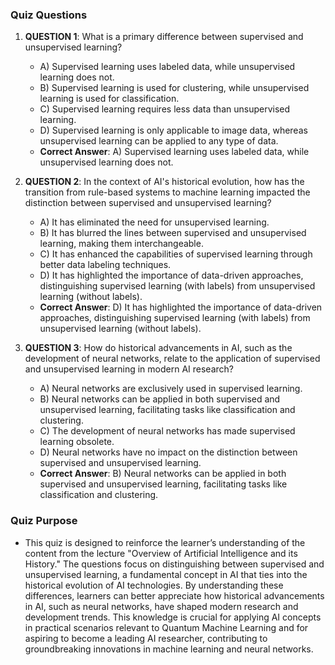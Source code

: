### Quiz Questions ###

1. **QUESTION 1**: What is a primary difference between supervised and unsupervised learning?
   - A) Supervised learning uses labeled data, while unsupervised learning does not.
   - B) Supervised learning is used for clustering, while unsupervised learning is used for classification.
   - C) Supervised learning requires less data than unsupervised learning.
   - D) Supervised learning is only applicable to image data, whereas unsupervised learning can be applied to any type of data.
   - **Correct Answer**: A) Supervised learning uses labeled data, while unsupervised learning does not.

2. **QUESTION 2**: In the context of AI's historical evolution, how has the transition from rule-based systems to machine learning impacted the distinction between supervised and unsupervised learning?
   - A) It has eliminated the need for unsupervised learning.
   - B) It has blurred the lines between supervised and unsupervised learning, making them interchangeable.
   - C) It has enhanced the capabilities of supervised learning through better data labeling techniques.
   - D) It has highlighted the importance of data-driven approaches, distinguishing supervised learning (with labels) from unsupervised learning (without labels).
   - **Correct Answer**: D) It has highlighted the importance of data-driven approaches, distinguishing supervised learning (with labels) from unsupervised learning (without labels).

3. **QUESTION 3**: How do historical advancements in AI, such as the development of neural networks, relate to the application of supervised and unsupervised learning in modern AI research?
   - A) Neural networks are exclusively used in supervised learning.
   - B) Neural networks can be applied in both supervised and unsupervised learning, facilitating tasks like classification and clustering.
   - C) The development of neural networks has made supervised learning obsolete.
   - D) Neural networks have no impact on the distinction between supervised and unsupervised learning.
   - **Correct Answer**: B) Neural networks can be applied in both supervised and unsupervised learning, facilitating tasks like classification and clustering.

### Quiz Purpose ###

- This quiz is designed to reinforce the learner’s understanding of the content from the lecture "Overview of Artificial Intelligence and its History." The questions focus on distinguishing between supervised and unsupervised learning, a fundamental concept in AI that ties into the historical evolution of AI technologies. By understanding these differences, learners can better appreciate how historical advancements in AI, such as neural networks, have shaped modern research and development trends. This knowledge is crucial for applying AI concepts in practical scenarios relevant to Quantum Machine Learning and for aspiring to become a leading AI researcher, contributing to groundbreaking innovations in machine learning and neural networks.